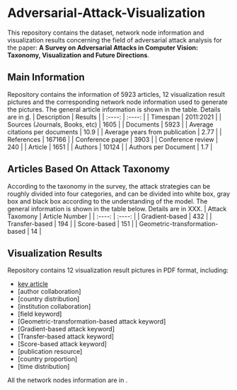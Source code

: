 # Adversarial-Attack-Visualization
This repository contains the dataset, network node information and visualization results concerning the field of adversarial attack analysis for the paper:   __A Survey on Adversarial Attacks in Computer Vision: Taxonomy, Visualization and Future Directions__.

Main Information
-----------------
Repository contains the information of 5923 articles, 12 visualization result pictures and the corresponding network node information used to generate the pictures. The general article information is shown in the table. Details are in [d](https://github.com/NanyunLengmu/Adversarial-Attack-Visualization/tree/main/Raw%20Data/2011-2021).
|  Description   | Results  |
|  :----:  | :----:  |
| Timespan  | 2011:2021 |
| Sources (Journals, Books, etc)  | 1605 |
|  Documents  | 5923  |
|  Average citations per documents  | 10.9  |
|  Average years from publication  | 2.77  |
|  References  | 167166  |
|  Conference paper  | 3903  |
|  Conference review  | 240  |
|  Article  | 1651  |
|  Authors  | 10124  |
|  Authors per Document  | 1.7  |

Articles Based On Attack Taxonomy
-----------------
According to the taxonomy in the survey, the attack strategies can be roughly divided into four categories, and can be divided into white box, gray box and black box according to the understanding of the model. The general information is shown in the table below. Details are in XXX.
|  Attack Taxomony   | Article Number  |
|  :----:  | :----:  |
|  Gradient-based  | 432  |
| Transfer-based  | 194 |
| Score-based  | 151 |
|  Geometric-transformation-based  | 14  |

Visualization Results
-----------------
Repository contains 12 visualization result pictures in PDF format, including:
* [key article](./readme.md)
* [author collaboration]
* [country distribution]
* [institution collaboration]
* [field keyword]
* [Geometric-transformation-based attack keyword]
* [Gradient-based attack keyword]
* [Transfer-based attack keyword]
* [Score-based attack keyword]
* [publication resource]
* [country proportion]
* [time distribution]

All the network nodes information are in .
